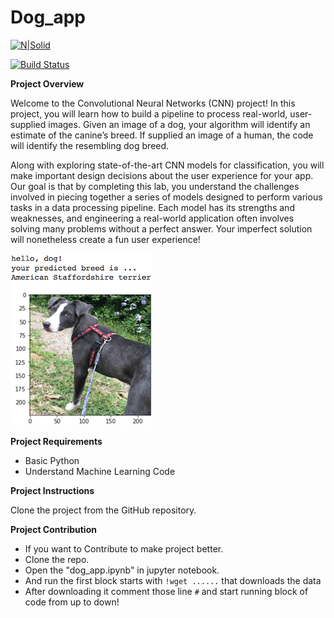 # Dog_app

[![N|Solid](https://cldup.com/dTxpPi9lDf.thumb.png)](https://nodesource.com/products/nsolid)

[![Build Status](https://travis-ci.org/joemccann/dillinger.svg?branch=master)](https://travis-ci.org/joemccann/dillinger)

**Project Overview**

Welcome to the Convolutional Neural Networks (CNN) project! In this project, you will learn how to build a pipeline to process real-world, user-supplied images. Given an image of a dog, your algorithm will identify an estimate of the canine’s breed. If supplied an image of a human, the code will identify the resembling dog breed.

Along with exploring state-of-the-art CNN models for classification, you will make important design decisions about the user experience for your app. Our goal is that by completing this lab, you understand the challenges involved in piecing together a series of models designed to perform various tasks in a data processing pipeline. Each model has its strengths and weaknesses, and engineering a real-world application often involves solving many problems without a perfect answer. Your imperfect solution will nonetheless create a fun user experience!

![alt text](https://github.com/ash-13/Dog_app/blob/master/images/sample_dog_output.png?raw=true) 

**Project Requirements**

* Basic Python
* Understand Machine Learning Code


**Project Instructions**

Clone the project from the GitHub repository.

**Project Contribution**

* If you want to Contribute to make project better. 
* Clone the repo.
* Open the "dog_app.ipynb" in jupyter notebook.
* And run the first block starts with `!wget ......` that downloads the data
* After downloading it comment those line `#` and start running block of code from up to down!

